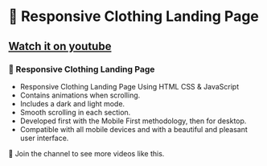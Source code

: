 # 👕 Responsive Clothing Landing Page

## [Watch it on youtube](https://youtu.be/UgE8hcbRVBU)

### 👕 Responsive Clothing Landing Page

- Responsive Clothing Landing Page Using HTML CSS & JavaScript
- Contains animations when scrolling.
- Includes a dark and light mode.
- Smooth scrolling in each section.
- Developed first with the Mobile First methodology, then for desktop.
- Compatible with all mobile devices and with a beautiful and pleasant user interface.

💙 Join the channel to see more videos like this.
